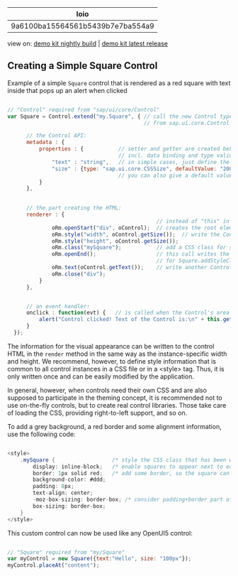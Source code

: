 <!-- loio9a6100ba15564561b5439b7e7ba554a9 -->

| loio |
| -----|
| 9a6100ba15564561b5439b7e7ba554a9 |

<div id="loio">

view on: [demo kit nightly build](https://openui5nightly.hana.ondemand.com/#/topic/9a6100ba15564561b5439b7e7ba554a9) | [demo kit latest release](https://openui5.hana.ondemand.com/#/topic/9a6100ba15564561b5439b7e7ba554a9)</div>

## Creating a Simple Square Control

Example of a simple `Square` control that is rendered as a red square with text inside that pops up an alert when clicked

``` js

// "Control" required from "sap/ui/core/Control"
var Square = Control.extend("my.Square", { // call the new Control type "my.Square" and let it inherit
                                           // from sap.ui.core.Control

      // the Control API:
      metadata : {
          properties : {           // setter and getter are created behind the scenes, 
                                   // incl. data binding and type validation
              "text" : "string",   // in simple cases, just define the type
              "size" : {type: "sap.ui.core.CSSSize", defaultValue: "200px"} 
                                   // you can also give a default value and more
          }
      },
      

      // the part creating the HTML:
      renderer : {
                                               // instead of "this" in the render function
              oRm.openStart("div", oControl);  // creates the root element incl. the Control ID and enables event handling - important!
              oRm.style("width", oControl.getSize());  // write the Control property size; the Control has validated it to be a CSS size
              oRm.style("height", oControl.getSize());
              oRm.class("mySquare");           // add a CSS class for styles common to all Control instances
              oRm.openEnd();                   // this call writes the above class plus enables support 
                                               // for Square.addStyleClass(...)
              oRm.text(oControl.getText());    // write another Control property, with protection against cross-site-scripting
              oRm.close("div");
          }
      },


      // an event handler:
      onclick : function(evt) {   // is called when the Control's area is clicked - no event registration required
          alert("Control clicked! Text of the Control is:\n" + this.getText());
      }
  });
```

The information for the visual appearance can be written to the control HTML in the `render` method in the same way as the instance-specific width and height. We recommend, however, to define style information that is common to all control instances in a CSS file or in a <style\> tag. Thus, it is only written once and can be easily modified by the application.

In general, however, when controls need their own CSS and are also supposed to participate in the theming concept, it is recommended not to use on-the-fly controls, but to create real control libraries. Those take care of loading the CSS, providing right-to-left support, and so on.

To add a grey background, a red border and some alignment information, use the following code:

``` cs

<style>
    .mySquare {                  /* style the CSS class that has been written by the renderer method */
        display: inline-block;   /* enable squares to appear next to each other within one line */
        border: 1px solid red;   /* add some border, so the square can actually be seen */
        background-color: #ddd;
        padding: 8px;
        text-align: center;
        -moz-box-sizing: border-box; /* consider padding+border part of the width/height */
        box-sizing: border-box;
    }
</style>
```

This custom control can now be used like any OpenUI5 control:

``` js

// "Square" required from "my/Square"
var myControl = new Square({text:"Hello", size: "100px"});
myControl.placeAt("content");
```

